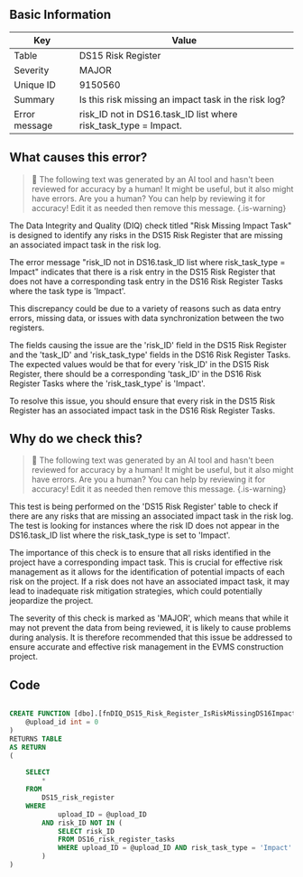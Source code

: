 ## Basic Information
| Key         | Value          |
|-------------|----------------|
| Table       | DS15 Risk Register |
| Severity    | MAJOR |
| Unique ID   | 9150560   |
| Summary     | Is this risk missing an impact task in the risk log? |
| Error message | risk_ID not in DS16.task_ID list where risk_task_type = Impact. |

## What causes this error?

> :robot: The following text was generated by an AI tool and hasn't been reviewed for accuracy by a human! It might be useful, but it also might have errors. Are you a human? You can help by reviewing it for accuracy! Edit it as needed then remove this message.
{.is-warning}

The Data Integrity and Quality (DIQ) check titled "Risk Missing Impact Task" is designed to identify any risks in the DS15 Risk Register that are missing an associated impact task in the risk log. 

The error message "risk_ID not in DS16.task_ID list where risk_task_type = Impact" indicates that there is a risk entry in the DS15 Risk Register that does not have a corresponding task entry in the DS16 Risk Register Tasks where the task type is 'Impact'. 

This discrepancy could be due to a variety of reasons such as data entry errors, missing data, or issues with data synchronization between the two registers. 

The fields causing the issue are the 'risk_ID' field in the DS15 Risk Register and the 'task_ID' and 'risk_task_type' fields in the DS16 Risk Register Tasks. The expected values would be that for every 'risk_ID' in the DS15 Risk Register, there should be a corresponding 'task_ID' in the DS16 Risk Register Tasks where the 'risk_task_type' is 'Impact'. 

To resolve this issue, you should ensure that every risk in the DS15 Risk Register has an associated impact task in the DS16 Risk Register Tasks.
## Why do we check this?

> :robot: The following text was generated by an AI tool and hasn't been reviewed for accuracy by a human! It might be useful, but it also might have errors. Are you a human? You can help by reviewing it for accuracy! Edit it as needed then remove this message.
{.is-warning}

This test is being performed on the 'DS15 Risk Register' table to check if there are any risks that are missing an associated impact task in the risk log. The test is looking for instances where the risk ID does not appear in the DS16.task_ID list where the risk_task_type is set to 'Impact'. 

The importance of this check is to ensure that all risks identified in the project have a corresponding impact task. This is crucial for effective risk management as it allows for the identification of potential impacts of each risk on the project. If a risk does not have an associated impact task, it may lead to inadequate risk mitigation strategies, which could potentially jeopardize the project. 

The severity of this check is marked as 'MAJOR', which means that while it may not prevent the data from being reviewed, it is likely to cause problems during analysis. It is therefore recommended that this issue be addressed to ensure accurate and effective risk management in the EVMS construction project.
## Code

```sql

CREATE FUNCTION [dbo].[fnDIQ_DS15_Risk_Register_IsRiskMissingDS16ImpactTask] (
	@upload_id int = 0
)
RETURNS TABLE
AS RETURN
(
	
	SELECT 
		*
	FROM 
		DS15_risk_register
	WHERE 
			upload_ID = @upload_ID
		AND risk_ID NOT IN (
			SELECT risk_ID
			FROM DS16_risk_register_tasks
			WHERE upload_ID = @upload_ID AND risk_task_type = 'Impact'
		)
)
```
